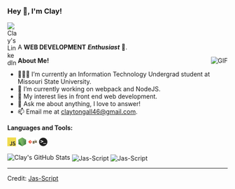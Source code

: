 <h3 title="hehehe"> Hey 👋, I'm Clay!</h3>

<a href="https://www.linkedin.com/in/clayton-gall-66947a97/">
  <img align="left" alt="Clay's LinkedIn" width="24px" src="https://cdn.jsdelivr.net/npm/simple-icons@v3/icons/linkedin.svg" />
</a>


<br />
<br />

A **WEB DEVELOPMENT** ***Enthusiast*** 🚀.


  <img align="right" alt="GIF" src="https://i.pinimg.com/originals/e4/26/70/e426702edf874b181aced1e2fa5c6cde.gif" />

**About Me!**

- 👨🏽‍💻 I’m currently an Information Technology Undergrad student at Missouri State University.
- 🌱 I’m currently working on webpack and NodeJS.
- 🤔 My interest lies in front end web development.
- 💬 Ask me about anything, I love to answer!
- 📫 Email me at [claytongall46@gmail.com](mailto:claytongall46@gmail.com).



**Languages and Tools:**  


<code><img height="20" src="https://raw.githubusercontent.com/github/explore/80688e429a7d4ef2fca1e82350fe8e3517d3494d/topics/javascript/javascript.png"></code>
<code><img height="20" src="https://raw.githubusercontent.com/github/explore/80688e429a7d4ef2fca1e82350fe8e3517d3494d/topics/nodejs/nodejs.png"></code>
<code><img height="20" src="https://raw.githubusercontent.com/github/explore/80688e429a7d4ef2fca1e82350fe8e3517d3494d/topics/git/git.png"></code>
<code><img height="20" src="https://raw.githubusercontent.com/github/explore/80688e429a7d4ef2fca1e82350fe8e3517d3494d/topics/terminal/terminal.png"></code>

<img src="https://github-readme-stats.vercel.app/api?username=Clay467&show_icons=true&hide_border=true&count_private=true&theme=shades-of-purple&icon_color=fad000" alt="Clay's GitHub Stats">
<img align="center" src="https://github-readme-streak-stats.herokuapp.com/?user=Clay467&count_private=true&theme=radical" alt="Jas-Script" />
<img align="center" width=500 src="https://github-readme-stats.vercel.app/api/top-langs/?username=Clay467&count_private=true&theme=radical" alt="Jas-Script" />

----
Credit: [Jas-Script](https://github.com/Jas-Script)
